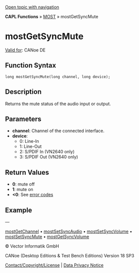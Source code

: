 [Open topic with navigation](../../../../../CANoeDEFamily.htm#Topics/CAPLFunctions/MOST/Functions/CAPLfunctionMOSTGetSyncMute.md)

**CAPL Functions** » [MOST](../CAPLfunctionsMOSTOverview.md) » mostGetSyncMute

# mostGetSyncMute

[Valid for](../../../Shared/FeatureAvailability.md): CANoe DE

## Function Syntax

```plaintext
long mostGetSyncMute(long channel, long device);
```

## Description

Returns the mute status of the audio input or output.

## Parameters

- **channel**: Channel of the connected interface.
- **device**:
  - 0: Line-In
  - 1: Line-Out
  - 2: S/PDIF In (VN2640 only)
  - 3: S/PDIF Out (VN2640 only)

## Return Values

- **0**: mute off
- **1**: mute on
- **<0**: See [error codes](../CAPLfunctionsMOSTErrorCodes.md)

## Example

—

[mostGetChannel](CAPLfunctionMOSTGetChannel.md) • [mostSetSyncAudio](CAPLfunctionMOSTSetSyncAudio.md) • [mostSetSyncVolume](CAPLfunctionMOSTSetSyncVolume.md) • [mostSetSyncMute](CAPLfunctionMOSTSetSyncMute.md) • [mostGetSyncVolume](CAPLfunctionMOSTGetSyncVolume.md)

© Vector Informatik GmbH

CANoe (Desktop Editions & Test Bench Editions) Version 18 SP3

[Contact/Copyright/License](../../../Shared/ContactCopyrightLicense.md) | [Data Privacy Notice](https://www.vector.com/int/en/company/get-info/privacy-policy/)